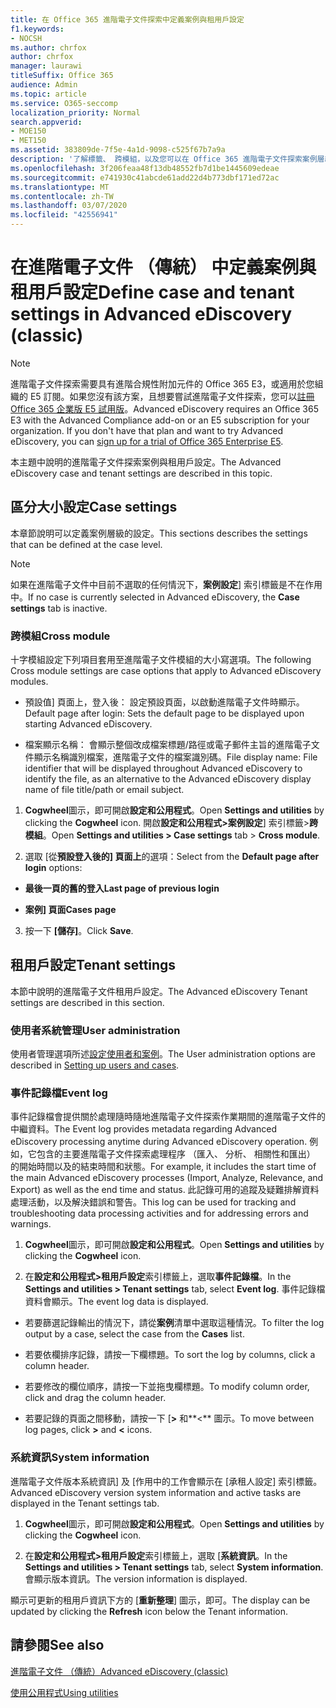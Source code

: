 ```yaml
---
title: 在 Office 365 進階電子文件探索中定義案例與租用戶設定
f1.keywords:
- NOCSH
ms.author: chrfox
author: chrfox
manager: laurawi
titleSuffix: Office 365
audience: Admin
ms.topic: article
ms.service: O365-seccomp
localization_priority: Normal
search.appverid:
- MOE150
- MET150
ms.assetid: 383809de-7f5e-4a1d-9098-c525f67b7a9a
description: '了解標籤、 跨模組，以及您可以在 Office 365 進階電子文件探索案例層級定義的租用戶設定。  '
ms.openlocfilehash: 3f206feaa48f13db48552fb7d1be1445609edeae
ms.sourcegitcommit: e741930c41abcde61add22d4b773dbf171ed72ac
ms.translationtype: MT
ms.contentlocale: zh-TW
ms.lasthandoff: 03/07/2020
ms.locfileid: "42556941"
---
```

# <a name="define-case-and-tenant-settings-in-advanced-ediscovery-classic"></a><span data-ttu-id="47ba1-103">在進階電子文件 （傳統） 中定義案例與租用戶設定</span><span class="sxs-lookup"><span data-stu-id="47ba1-103">Define case and tenant settings in Advanced eDiscovery (classic)</span></span>

> [!NOTE]
> <span data-ttu-id="47ba1-p101">進階電子文件探索需要具有進階合規性附加元件的 Office 365 E3，或適用於您組織的 E5 訂閱。如果您沒有該方案，且想要嘗試進階電子文件探索，您可以[註冊 Office 365 企業版 E5 試用版](https://go.microsoft.com/fwlink/p/?LinkID=698279)。</span><span class="sxs-lookup"><span data-stu-id="47ba1-p101">Advanced eDiscovery requires an Office 365 E3 with the Advanced Compliance add-on or an E5 subscription for your organization. If you don't have that plan and want to try Advanced eDiscovery, you can [sign up for a trial of Office 365 Enterprise E5](https://go.microsoft.com/fwlink/p/?LinkID=698279).</span></span> 
  
<span data-ttu-id="47ba1-106">本主題中說明的進階電子文件探索案例與租用戶設定。</span><span class="sxs-lookup"><span data-stu-id="47ba1-106">The Advanced eDiscovery case and tenant settings are described in this topic.</span></span>
  
## <a name="case-settings"></a><span data-ttu-id="47ba1-107">區分大小設定</span><span class="sxs-lookup"><span data-stu-id="47ba1-107">Case settings</span></span>

<span data-ttu-id="47ba1-108">本章節說明可以定義案例層級的設定。</span><span class="sxs-lookup"><span data-stu-id="47ba1-108">This sections describes the settings that can be defined at the case level.</span></span>
  
> [!NOTE]
> <span data-ttu-id="47ba1-109">如果在進階電子文件中目前不選取的任何情況下，**案例設定**] 索引標籤是不在作用中。</span><span class="sxs-lookup"><span data-stu-id="47ba1-109">If no case is currently selected in Advanced eDiscovery, the **Case settings** tab is inactive.</span></span> 
  
### <a name="cross-module"></a><span data-ttu-id="47ba1-110">跨模組</span><span class="sxs-lookup"><span data-stu-id="47ba1-110">Cross module</span></span>

<span data-ttu-id="47ba1-111">十字模組設定下列項目套用至進階電子文件模組的大小寫選項。</span><span class="sxs-lookup"><span data-stu-id="47ba1-111">The following Cross module settings are case options that apply to Advanced eDiscovery modules.</span></span>
  
- <span data-ttu-id="47ba1-112">預設值] 頁面上，登入後： 設定預設頁面，以啟動進階電子文件時顯示。</span><span class="sxs-lookup"><span data-stu-id="47ba1-112">Default page after login: Sets the default page to be displayed upon starting Advanced eDiscovery.</span></span>
    
- <span data-ttu-id="47ba1-113">檔案顯示名稱： 會顯示整個改成檔案標題/路徑或電子郵件主旨的進階電子文件顯示名稱識別檔案，進階電子文件的檔案識別碼。</span><span class="sxs-lookup"><span data-stu-id="47ba1-113">File display name: File identifier that will be displayed throughout Advanced eDiscovery to identify the file, as an alternative to the Advanced eDiscovery display name of file title/path or email subject.</span></span>
    
1. <span data-ttu-id="47ba1-114">**Cogwheel**圖示，即可開啟**設定和公用程式**。</span><span class="sxs-lookup"><span data-stu-id="47ba1-114">Open **Settings and utilities** by clicking the **Cogwheel** icon.</span></span> <span data-ttu-id="47ba1-115">開啟**設定和公用程式\>案例設定**] 索引標籤\>**跨模組**。</span><span class="sxs-lookup"><span data-stu-id="47ba1-115">Open **Settings and utilities \> Case settings** tab \> **Cross module**.</span></span> 
    
2. <span data-ttu-id="47ba1-116">選取 [從**預設登入後的] 頁面上**的選項：</span><span class="sxs-lookup"><span data-stu-id="47ba1-116">Select from the **Default page after login** options:</span></span> 
    
  - <span data-ttu-id="47ba1-117">**最後一頁的舊的登入**</span><span class="sxs-lookup"><span data-stu-id="47ba1-117">**Last page of previous login**</span></span>
    
  - <span data-ttu-id="47ba1-118">**案例] 頁面**</span><span class="sxs-lookup"><span data-stu-id="47ba1-118">**Cases page**</span></span>
    
3. <span data-ttu-id="47ba1-119">按一下 **[儲存]**。</span><span class="sxs-lookup"><span data-stu-id="47ba1-119">Click **Save**.</span></span>
    
## <a name="tenant-settings"></a><span data-ttu-id="47ba1-120">租用戶設定</span><span class="sxs-lookup"><span data-stu-id="47ba1-120">Tenant settings</span></span>

<span data-ttu-id="47ba1-121">本節中說明的進階電子文件租用戶設定。</span><span class="sxs-lookup"><span data-stu-id="47ba1-121">The Advanced eDiscovery Tenant settings are described in this section.</span></span>
  
### <a name="user-administration"></a><span data-ttu-id="47ba1-122">使用者系統管理</span><span class="sxs-lookup"><span data-stu-id="47ba1-122">User administration</span></span>

<span data-ttu-id="47ba1-123">使用者管理選項所述[設定使用者和案例](set-up-users-and-cases-in-advanced-ediscovery.md)。</span><span class="sxs-lookup"><span data-stu-id="47ba1-123">The User administration options are described in [Setting up users and cases](set-up-users-and-cases-in-advanced-ediscovery.md).</span></span>
  
### <a name="event-log"></a><span data-ttu-id="47ba1-124">事件記錄檔</span><span class="sxs-lookup"><span data-stu-id="47ba1-124">Event log</span></span>

<span data-ttu-id="47ba1-125">事件記錄檔會提供關於處理隨時隨地進階電子文件探索作業期間的進階電子文件的中繼資料。</span><span class="sxs-lookup"><span data-stu-id="47ba1-125">The Event log provides metadata regarding Advanced eDiscovery processing anytime during Advanced eDiscovery operation.</span></span> <span data-ttu-id="47ba1-126">例如，它包含的主要進階電子文件探索處理程序 （匯入、 分析、 相關性和匯出） 的開始時間以及的結束時間和狀態。</span><span class="sxs-lookup"><span data-stu-id="47ba1-126">For example, it includes the start time of the main Advanced eDiscovery processes (Import, Analyze, Relevance, and Export) as well as the end time and status.</span></span> <span data-ttu-id="47ba1-127">此記錄可用的追蹤及疑難排解資料處理活動，以及解決錯誤和警告。</span><span class="sxs-lookup"><span data-stu-id="47ba1-127">This log can be used for tracking and troubleshooting data processing activities and for addressing errors and warnings.</span></span>
  
1. <span data-ttu-id="47ba1-128">**Cogwheel**圖示，即可開啟**設定和公用程式**。</span><span class="sxs-lookup"><span data-stu-id="47ba1-128">Open **Settings and utilities** by clicking the **Cogwheel** icon.</span></span> 
    
2. <span data-ttu-id="47ba1-129">在**設定和公用程式\>租用戶設定**索引標籤上，選取**事件記錄檔**。</span><span class="sxs-lookup"><span data-stu-id="47ba1-129">In the **Settings and utilities \> Tenant settings** tab, select **Event log**.</span></span> <span data-ttu-id="47ba1-130">事件記錄檔資料會顯示。</span><span class="sxs-lookup"><span data-stu-id="47ba1-130">The event log data is displayed.</span></span>
    
  - <span data-ttu-id="47ba1-131">若要篩選記錄輸出的情況下，請從**案例**清單中選取這種情況。</span><span class="sxs-lookup"><span data-stu-id="47ba1-131">To filter the log output by a case, select the case from the **Cases** list.</span></span> 
    
  - <span data-ttu-id="47ba1-132">若要依欄排序記錄，請按一下欄標題。</span><span class="sxs-lookup"><span data-stu-id="47ba1-132">To sort the log by columns, click a column header.</span></span> 
    
  - <span data-ttu-id="47ba1-133">若要修改的欄位順序，請按一下並拖曳欄標題。</span><span class="sxs-lookup"><span data-stu-id="47ba1-133">To modify column order, click and drag the column header.</span></span>
    
  - <span data-ttu-id="47ba1-134">若要記錄的頁面之間移動，請按一下 [**\>** 和**\<** 圖示。</span><span class="sxs-lookup"><span data-stu-id="47ba1-134">To move between log pages, click **\>** and **\<** icons.</span></span> 
    
### <a name="system-information"></a><span data-ttu-id="47ba1-135">系統資訊</span><span class="sxs-lookup"><span data-stu-id="47ba1-135">System information</span></span>

<span data-ttu-id="47ba1-136">進階電子文件版本系統資訊] 及 [作用中的工作會顯示在 [承租人設定] 索引標籤。</span><span class="sxs-lookup"><span data-stu-id="47ba1-136">Advanced eDiscovery version system information and active tasks are displayed in the Tenant settings tab.</span></span>
  
1. <span data-ttu-id="47ba1-137">**Cogwheel**圖示，即可開啟**設定和公用程式**。</span><span class="sxs-lookup"><span data-stu-id="47ba1-137">Open **Settings and utilities** by clicking the **Cogwheel** icon.</span></span> 
    
2. <span data-ttu-id="47ba1-138">在**設定和公用程式\>租用戶設定**索引標籤上，選取 [**系統資訊**。</span><span class="sxs-lookup"><span data-stu-id="47ba1-138">In the **Settings and utilities \> Tenant settings** tab, select **System information**.</span></span> <span data-ttu-id="47ba1-139">會顯示版本資訊。</span><span class="sxs-lookup"><span data-stu-id="47ba1-139">The version information is displayed.</span></span>
    
<span data-ttu-id="47ba1-140">顯示可更新的租用戶資訊下方的 [**重新整理**] 圖示，即可。</span><span class="sxs-lookup"><span data-stu-id="47ba1-140">The display can be updated by clicking the **Refresh** icon below the Tenant information.</span></span> 
  
## <a name="see-also"></a><span data-ttu-id="47ba1-141">請參閱</span><span class="sxs-lookup"><span data-stu-id="47ba1-141">See also</span></span>

[<span data-ttu-id="47ba1-142">進階電子文件 （傳統）</span><span class="sxs-lookup"><span data-stu-id="47ba1-142">Advanced eDiscovery (classic)</span></span>](office-365-advanced-ediscovery.md)
  
[<span data-ttu-id="47ba1-143">使用公用程式</span><span class="sxs-lookup"><span data-stu-id="47ba1-143">Using utilities</span></span>](use-advanced-ediscovery-utilities.md)

